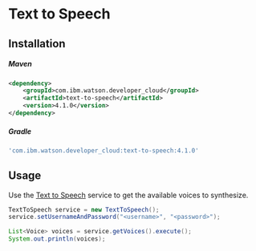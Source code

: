 # Text to Speech

## Installation

##### Maven
```xml
<dependency>
	<groupId>com.ibm.watson.developer_cloud</groupId>
	<artifactId>text-to-speech</artifactId>
	<version>4.1.0</version>
</dependency>
```

##### Gradle
```gradle
'com.ibm.watson.developer_cloud:text-to-speech:4.1.0'
```

## Usage
Use the [Text to Speech][text_to_speech] service to get the available voices to synthesize.

```java
TextToSpeech service = new TextToSpeech();
service.setUsernameAndPassword("<username>", "<password>");

List<Voice> voices = service.getVoices().execute();
System.out.println(voices);
```

[text_to_speech]: https://console.bluemix.net/docs/services/text-to-speech/index.html
